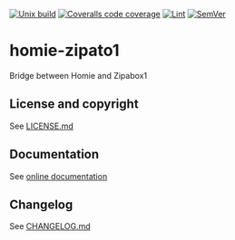 [![Unix build](https://img.shields.io/github/actions/workflow/status/Tieske/homie-zipato1/unix_build.yml?branch=main&label=Unix%20build&logo=linux)](https://github.com/Tieske/homie-zipato1/actions/workflows/unix_build.yml)
[![Coveralls code coverage](https://img.shields.io/coveralls/github/Tieske/homie-zipato1?logo=coveralls)](https://coveralls.io/github/Tieske/homie-zipato1)
[![Lint](https://github.com/Tieske/homie-zipato1/workflows/Lint/badge.svg)](https://github.com/Tieske/homie-zipato1/actions/workflows/lint.yml)
[![SemVer](https://img.shields.io/github/v/tag/Tieske/homie-zipato1?color=brightgreen&label=SemVer&logo=semver&sort=semver)](CHANGELOG.md)

# homie-zipato1

Bridge between Homie and Zipabox1

## License and copyright

See [LICENSE.md](LICENSE.md)

## Documentation

See [online documentation](https://Tieske.github.io/homie-zipato1/)

## Changelog

See [CHANGELOG.md](CHANGELOG.md)
